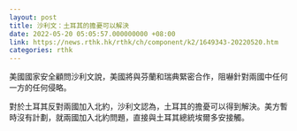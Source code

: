 ```yaml
---
layout: post
title: 沙利文：土耳其的擔憂可以解決
date: 2022-05-20 05:05:57.000000000 +08:00
link: https://news.rthk.hk/rthk/ch/component/k2/1649343-20220520.htm
categories: rthk
---
```


美國國家安全顧問沙利文說，美國將與芬蘭和瑞典緊密合作，阻嚇針對兩國中任何一方的任何侵略。

對於土耳其反對兩國加入北約，沙利文認為，土耳其的擔憂可以得到解決。美方暫時沒有計劃，就兩國加入北約問題，直接與土耳其總統埃爾多安接觸。
